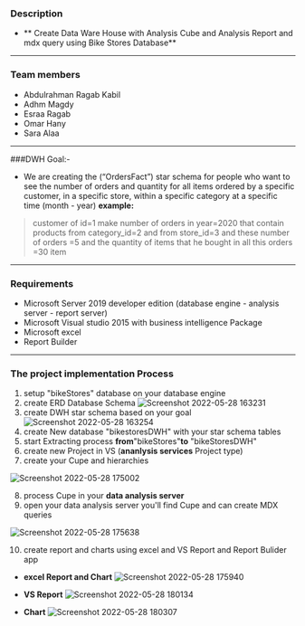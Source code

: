 ### Description 

- **  Create Data Ware House with Analysis Cube and Analysis Report and mdx query  using Bike Stores  Database**

------------
### Team members
-  Abdulrahman Ragab Kabil
- Adhm Magdy
- Esraa Ragab
- Omar Hany
- Sara Alaa

------------


###DWH Goal:-
- We are creating the (“OrdersFact”) star schema for people who want to see the number of orders and quantity for all items ordered by a specific customer, in a specific store, within a specific category at a specific time (month - year)
**example:**
> customer of id=1 make number of orders in year=2020 that contain products from category_id=2 and from store_id=3 and these number of orders =5 and the quantity of items that he bought in all this orders =30 item


------------


### Requirements
- Microsoft Server 2019 developer edition (database engine - analysis server - report server)
- Microsoft Visual studio 2015 with business intelligence Package
- Microsoft excel 
- Report Builder

------------
### The project implementation Process

1. setup "bikeStores" database on your database engine
2. create ERD Database Schema
![Screenshot 2022-05-28 163231](https://user-images.githubusercontent.com/63946776/170831816-00a49269-3806-4cda-847f-e2e1ded8fc24.png)
3. create DWH star schema based on your goal
![Screenshot 2022-05-28 163254](https://user-images.githubusercontent.com/63946776/170831883-6eb48117-5f4a-4ba1-a4e9-d640c88c7b4a.png)
4. create New database  "bikestoresDWH" with your star schema tables
5. start Extracting process **from**"bikeStores"**to** "bikeStoresDWH"
6. create new Project in VS (**ananlysis services** Project type)  
7. create your Cupe and hierarchies

![Screenshot 2022-05-28 175002](https://user-images.githubusercontent.com/63946776/170832822-4a18c937-1ec7-4a6f-80be-6ffe2761c799.png)


8. process Cupe in your **data analysis server** 
9. open your data analysis server you'll find Cupe and can create MDX queries 

![Screenshot 2022-05-28 175638](https://user-images.githubusercontent.com/63946776/170833062-4a29e7e5-5bb9-49cc-83fc-92290fe54608.png)

10. create report and charts using excel and VS Report and Report Bulider app
- **excel Report and Chart**
![Screenshot 2022-05-28 175940](https://user-images.githubusercontent.com/63946776/170833167-8766eefa-1812-430c-a01d-7c0758c456a8.png)

- **VS Report**
![Screenshot 2022-05-28 180134](https://user-images.githubusercontent.com/63946776/170833238-947b53db-3732-4e23-b3b0-b77544668f0f.png)

- **Chart**
![Screenshot 2022-05-28 180307](https://user-images.githubusercontent.com/63946776/170833291-423e1f85-d971-4eb1-add8-5f8059db497a.png)










